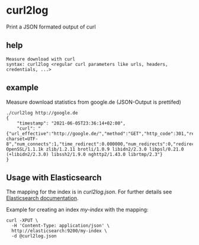 # curl2log

Print a JSON formated output of curl

## help

```
Measure download with curl
syntax: curl2log <regular curl parameters like urls, headers, credentials, ...>
```

## example

Measure download statistics from google.de (JSON-Output is prettifed)

```
./curl2log http://google.de
{
    "timestamp": "2021-06-05T23:36:14+02:00",
    "curl": "{"url_effective":"http://google.de/","method":"GET","http_code":301,"response_code":301,"num_headers":9,"http_connect":0,"time_total":0.071452,"time_namelookup":0.001736,"time_connect":0.030073,"time_appconnect":0.000000,"time_pretransfer":0.030156,"time_starttransfer":0.071283,"size_header":308,"size_request":73,"size_download":218,"size_upload":0,"speed_download":3070,"speed_upload":0,"content_type":"text/html; charset=UTF-8","num_connects":1,"time_redirect":0.000000,"num_redirects":0,"redirect_url":"http://www.google.de/","ssl_verify_result":0,"proxy_ssl_verify_result":0,"filename_effective":"/dev/null","remote_ip":"2a00:1450:400e:80c::2003","remote_port":80,"local_ip":"::1","local_port":55792,"http_version":"1.1","scheme":"HTTP","curl_version":"libcurl/7.74.0 OpenSSL/1.1.1k zlib/1.2.11 brotli/1.0.9 libidn2/2.3.0 libpsl/0.21.0 (+libidn2/2.3.0) libssh2/1.9.0 nghttp2/1.43.0 librtmp/2.3"}
}
```

## Usage with Elasticsearch

The mapping for the index is in _curl2log.json_. For further details see [Elasticsearch documentation](https://www.elastic.co/guide/en/elasticsearch/reference/current/explicit-mapping.html).

Example for creating an index *my-index* with the mapping:
```
curl -XPUT \
  -H 'Content-Type: application/json' \
  http://elasticsearch:9200/my-index \
  -d @curl2log.json
```
